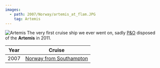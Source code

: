 ```yaml
---
images:
  - path: 2007/Norway/artemis_at_flam.JPG
    tag: Artemis
---
```

![Artemis](../../Diary/2007/Norway/artemis_at_flam.JPG)
The very first cruise ship we ever went on, sadly [P&O](P&O) disposed of the **Artemis** in 2011.

|Year|Cruise|
|-|-|
|2007|[Norway from Southampton](2007/Norway/artemis)|
